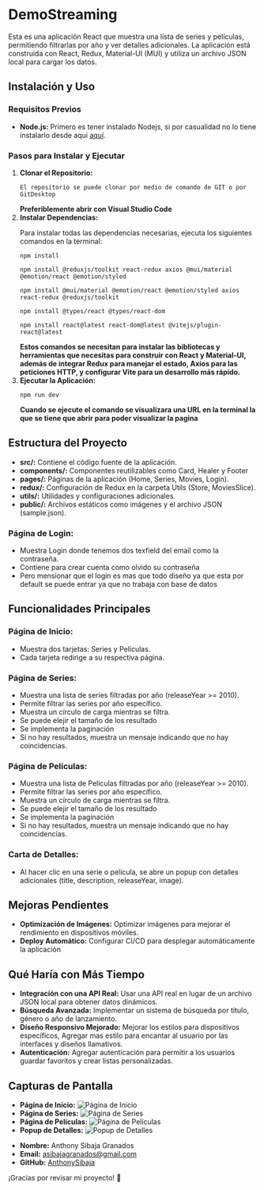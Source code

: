 
<body>
    <h1>DemoStreaming</h1>
    <p>Esta es una aplicación React que muestra una lista de series y películas, permitiendo filtrarlas por año y ver detalles adicionales. La aplicación está construida con React, Redux, Material-UI (MUI) y utiliza un archivo JSON local para cargar los datos.</p>
    <h2>Instalación y Uso</h2>
    <h3>Requisitos Previos</h3>
    <ul>
        <li><strong>Node.js:</strong> Primero es tener instalado Nodejs, si por casualidad no lo tiene instalarlo desde aqui  <a href="https://nodejs.org">aquí</a>.</li>
    </ul>
    <h3>Pasos para Instalar y Ejecutar</h3>
    <ol>
        <li><strong>Clonar el Repositorio:</strong>
            <pre><code>El repositorio se puede clonar por medio de comando de GIT o por GitDesktop</code></pre>
            <strong>Preferiblemente abrir con Visual Studio Code</strong>
        </li>
        <li><strong>Instalar Dependencias:</strong>
            <p>Para instalar todas las dependencias necesarias, ejecuta los siguientes comandos en la terminal:</p>
            <pre><code>npm install</code></pre>
            <pre><code>npm install @reduxjs/toolkit react-redux axios @mui/material @emotion/react @emotion/styled</code></pre>
            <pre><code>npm install @mui/material @emotion/react @emotion/styled axios react-redux @reduxjs/toolkit</code></pre>
            <pre><code>npm install @types/react @types/react-dom</code></pre>
            <pre><code>npm install react@latest react-dom@latest @vitejs/plugin-react@latest</code></pre>
            <strong>Estos comandos se necesitan para instalar las bibliotecas y herramientas que necesitas para construir con React y Material-UI, además de integrar Redux para manejar el estado, Axios para las peticiones HTTP, y configurar Vite para un desarrollo más rápido.</strong>
        </li>
        <li><strong>Ejecutar la Aplicación:</strong>
            <pre><code>npm run dev</code></pre>
          <strong>Cuando se ejecute el comando se visualizara una URL en la terminal la que se tiene que abrir para poder visualizar la pagina</strong>
        </li>
    </ol>
    <h2>Estructura del Proyecto</h2>
    <ul>
        <li><strong>src/:</strong> Contiene el código fuente de la aplicación.</li>
        <li><strong>components/:</strong> Componentes reutilizables como Card, Healer y Footer</li>
        <li><strong>pages/:</strong> Páginas de la aplicación (Home, Series, Movies, Login).</li>
        <li><strong>redux/:</strong> Configuración de Redux en la carpeta Utils (Store, MoviesSlice).</li>
        <li><strong>utils/:</strong> Utilidades y configuraciones adicionales.</li>
        <li><strong>public/:</strong> Archivos estáticos como imágenes y el archivo JSON (sample.json).</li>
    </ul>
    <h3>Página de Login:</h3>
    <ul>
        <li>Muestra Login donde tenemos dos texfield del email como la contraseña.</li>
        <li>Contiene para crear cuenta como olvido su contraseña</li>
        <li>Pero mensionar que el login es mas que todo diseño ya que esta por default se puede entrar ya que no trabaja con base de datos</li>
    </ul>
    <h2>Funcionalidades Principales</h2>
    <h3>Página de Inicio:</h3>
    <ul>
        <li>Muestra dos tarjetas: Series y Películas.</li>
        <li>Cada tarjeta redirige a su respectiva página.</li>
    </ul>
    <h3>Página de Series:</h3>
    <ul>
        <li>Muestra una lista de series filtradas por año (releaseYear &gt;= 2010).</li>
        <li>Permite filtrar las series por año específico.</li>
        <li>Muestra un círculo de carga mientras se filtra.</li>
        <li>Se puede elejir el tamaño de los resultado</li>
        <li>Se implementa la paginación</li>
        <li>Si no hay resultados, muestra un mensaje indicando que no hay coincidencias.</li>
    </ul>
    <h3>Página de Películas:</h3>
    <ul>
         <li>Muestra una lista de Peliculas filtradas por año (releaseYear &gt;= 2010).</li>
        <li>Permite filtrar las series por año específico.</li>
        <li>Muestra un círculo de carga mientras se filtra.</li>
        <li>Se puede elejir el tamaño de los resultado</li>
        <li>Se implementa la paginación</li>
        <li>Si no hay resultados, muestra un mensaje indicando que no hay coincidencias.</li>
    </ul>
    <h3>Carta de Detalles:</h3>
    <ul>
        <li>Al hacer clic en una serie o película, se abre un popup con detalles adicionales (title, description, releaseYear, image).</li>
    </ul>
    <h2>Mejoras Pendientes</h2>
    <ul>
        <li><strong>Optimización de Imágenes:</strong> Optimizar imágenes para mejorar el rendimiento en dispositivos móviles.</li>
        <li><strong>Deploy Automático:</strong> Configurar CI/CD para desplegar automáticamente la aplicación</li>
    </ul>
    <h2>Qué Haría con Más Tiempo</h2>
    <ul>
        <li><strong>Integración con una API Real:</strong> Usar una API real en lugar de un archivo JSON local para obtener datos dinámicos.</li>
        <li><strong>Búsqueda Avanzada:</strong> Implementar un sistema de búsqueda por título, género o año de lanzamiento.</li>
        <li><strong>Diseño Responsivo Mejorado:</strong> Mejorar los estilos para dispositivos específicos,  Agregar mas estilo para encantar al usuario por las interfaces y diseños llamativos.</li>
        <li><strong>Autenticación:</strong> Agregar autenticación para permitir a los usuarios guardar favoritos y crear listas personalizadas.</li>
    </ul>
    <h2>Capturas de Pantalla</h2>
    <ul>
        <li><strong>Página de Inicio:</strong> <img src="path/to/home-page-screenshot.png" alt="Página de Inicio"></li>
        <li><strong>Página de Series:</strong> <img src="path/to/series-page-screenshot.png" alt="Página de Series"></li>
        <li><strong>Página de Películas:</strong> <img src="path/to/movies-page-screenshot.png" alt="Página de Películas"></li>
        <li><strong>Popup de Detalles:</strong> <img src="path/to/popup-screenshot.png" alt="Popup de Detalles"></li>
    </ul>
    <ul>
        <li><strong>Nombre:</strong> Anthony Sibaja Granados</li>
        <li><strong>Email:</strong> <a href="asibajagranados@gmail.com">asibajagranados@gmail.com</a></li>
        <li><strong>GitHub:</strong> <a href="https://github.com/AnthonySibaja" target="_blank">AnthonySibaja</a></li>
    </ul>
    <p>¡Gracias por revisar mi proyecto! 🚀</p>
</body>
</html>
